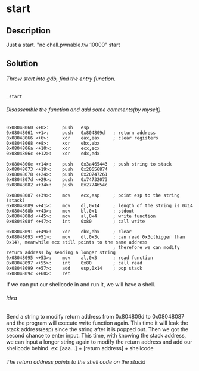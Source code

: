 # start

## Description
Just a start. "nc chall.pwnable.tw 10000" start

## Solution

###### Throw start into gdb, find the entry function.
```
_start
```
###### Disassemble the function and add some comments(by myself).
```
0x08048060 <+0>:     push   esp
0x08048061 <+1>:     push   0x804809d	; return address
0x08048066 <+6>:     xor    eax,eax		; clear registers
0x08048068 <+8>:     xor    ebx,ebx
0x0804806a <+10>:    xor    ecx,ecx
0x0804806c <+12>:    xor    edx,edx

0x0804806e <+14>:    push   0x3a465443	; push string to stack
0x08048073 <+19>:    push   0x20656874
0x08048078 <+24>:    push   0x20747261
0x0804807d <+29>:    push   0x74732073
0x08048082 <+34>:    push   0x2774654c

0x08048087 <+39>:    mov    ecx,esp		; point esp to the string (stack)
0x08048089 <+41>:    mov    dl,0x14		; length of the string is 0x14
0x0804808b <+43>:    mov    bl,0x1		; stdout
0x0804808d <+45>:    mov    al,0x4		; write function
0x0804808f <+47>:    int    0x80		; call write

0x08048091 <+49>:    xor    ebx,ebx		; clear
0x08048093 <+51>:    mov    dl,0x3c		; can read 0x3c(bigger than 0x14), meanwhile ecx still points to the same address
										; therefore we can modify return address by sending a longer string
0x08048095 <+53>:    mov    al,0x3		; read function
0x08048097 <+55>:    int    0x80		; call read
0x08048099 <+57>:    add    esp,0x14	; pop stack
0x0804809c <+60>:    ret
```

If we can put our shellcode in and run it, we will have a shell.

###### Idea
Send a string to modify return address from 0x804809d to 0x08048087 and the program will execute write function again. This time it will leak the stack address(esp) since the string after it is popped out. Then we got the second chance to enter input. This time, with knowing the stack address, we can input a longer string again to modify the return address and add our shellcode behind. ex: [aaa...] + [return address] + shellcode
###### The return address points to the shell code on the stack!

